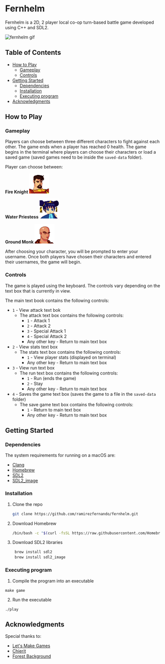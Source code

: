 # Fernhelm
Fernhelm is a 2D, 2 player local co-op turn-based battle game developed using C++ and SDL2.

![fernhelm gif](https://github.com/ramirezfernando/fernhelm/assets/91701930/bc2a694d-81aa-49db-82b4-314f83566f76)

## Table of Contents
- [How to Play](#how-to-play)
  - [Gameplay](#gameplay)
  - [Controls](#controls)
- [Getting Started](#getting-started)
  - [Dependencies](#dependencies)
  - [Installation](#installation)
  - [Executing program](#executing-program)
- [Acknowledgments](#acknowledgments)


## How to Play <a name="how-to-play"></a>
### Gameplay <a name="gameplay"></a>
Players can choose between three different characters to fight against each other. The game ends when a player has reached 0 health. The game begins in the terminal where players can choose their characters or load a saved game (saved games need to be inside the `saved-data` folder).

Player can choose between:

**Fire Knight**
![fireknight image](./assets/FireKnight/fire_knight.png)

**Water Priestess**
![waterpriestess image](./assets/WaterPriestess/water_priestess.png)

**Ground Monk**
![groundmonk image](./assets/GroundMonk/ground_monk.png)

After choosing your character, you will be prompted to enter your username. Once both players have chosen their characters and entered their usernames, the game will begin.

### Controls <a name="controls"></a>

The game is played using the keyboard. The controls vary depending on the text box that is currently in view. 

The main text book contains the following controls:
- `1` - View attack text bok
    - The attack text box contains the following controls:
        - `1` - Attack 1
        - `2` - Attack 2
        - `3` - Special Attack 1
        - `4` - Special Attack 2
        - Any other key - Return to main text box
- `2` - View stats text box
    - The stats text box contains the following controls:
        - `1` - View player stats (displayed on terminal)
        - Any other key - Return to main text box
- `3` - View run text box
    - The run text box contains the following controls:
        - `1` - Run (ends the game)
        - `2` - Stay
        - Any other key - Return to main text box
- `4` - Saves the game text box (saves the game to a file in the `saved-data` folder)
    - The save game text box contains the following controls:
        - `1` - Return to main text box
        - Any other key - Return to main text box
        
## Getting Started <a name="getting-started"></a>

### Dependencies <a name="dependencies"></a>
The system requirements for running on a macOS are:
* [Clang](https://clang.llvm.org/)
* [Homebrew](https://brew.sh/)
* [SDL2](https://www.libsdl.org/)
* [SDL2_image](https://www.libsdl.org/projects/SDL_image/)

### Installation <a name="installation"></a>

1. Clone the repo
    ```sh
    git clone https://github.com/ramirezfernando/fernhelm.git
    ```
2. Download Homebrew
    ```sh
    /bin/bash -c "$(curl -fsSL https://raw.githubusercontent.com/Homebrew/install/HEAD/install.sh)
    ```
3. Download SDL2 libraries
   ```sh
    brew install sdl2
    brew install sdl2_image
   ```

### Executing program <a name="executing-program"></a>

1. Compile the program into an executable
```
make game
```
2. Run the executable
```
./play
```

## Acknowledgments <a name="acknowledgments"></a>

Special thanks to:
* [Let's Make Games](https://www.youtube.com/watch?v=QQzAHcojEKg&list=PLhfAbcv9cehhkG7ZQK0nfIGJC_C-wSLrx)
* [Chierit](https://chierit.itch.io/)
* [Forest Background](https://pixeljoint.com/pixelart/120493.htm)